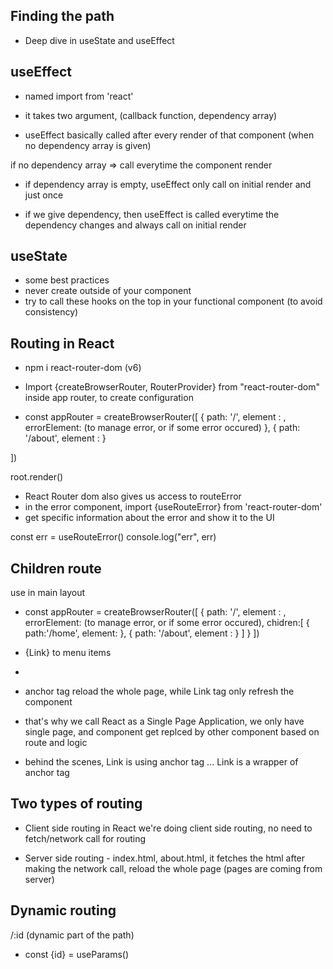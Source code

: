 ## Finding the path
-  Deep dive in useState and useEffect

## useEffect
- named import from 'react'
- it takes two argument, (callback function, dependency array)

- useEffect basically called after every render of that component (when no dependency array is given)

if no dependency array => call everytime the component render


- if dependency array is empty, useEffect only call on initial render and just once

- if we give dependency, then useEffect is called everytime the dependency changes and always call on initial render

## useState
- some best practices
- never create outside of your component
- try to call these hooks on the top in your functional component (to avoid consistency)


## Routing in React
- npm i react-router-dom (v6)
- Import {createBrowserRouter, RouterProvider} from "react-router-dom" inside app router, to create configuration

- const appRouter = createBrowserRouter([
    {
        path: '/',
        element : <Home />,
        errorElement: <ErrorComponent > (to manage error, or if some error occured)
    },
    {
        path: '/about',
        element : <About />
    }

   
])

 root.render(<RouterProvider router={appRouter}>)


 - React Router dom also gives us access to routeError
 - in the error component, 
 import {useRouteError} from 'react-router-dom'
 - get specific information about the error and show it to the UI

 const err = useRouteError()
 console.log("err", err)


 ## Children route

use <Outlet /> in main layout

- const appRouter = createBrowserRouter([
    {
        path: '/',
        element : <AppLayout />,
        errorElement: <ErrorComponent > (to manage error, or if some error occured),
        chidren:[
        {
            path:'/home',
            element: <Home />
        },
        {
        path: '/about',
        element : <About />
    }
        ]
    }
])


- {Link} to menu items
- <Link to={"/about"}>
- anchor tag reload the whole page, while Link tag only refresh the component
- that's why we call React as a Single Page Application, we only have single page, and component get replced by other component based on route and logic
- behind the scenes, Link is using anchor tag ... Link is a wrapper of anchor tag


## Two types of routing
- Client side routing
in React we're doing client side routing, no need to fetch/network call for routing

- Server side routing - index.html, about.html, 
it fetches the html after making the network call, reload the whole page (pages are coming from server)


## Dynamic routing
/:id (dynamic part of the path)

- const {id} = useParams()



